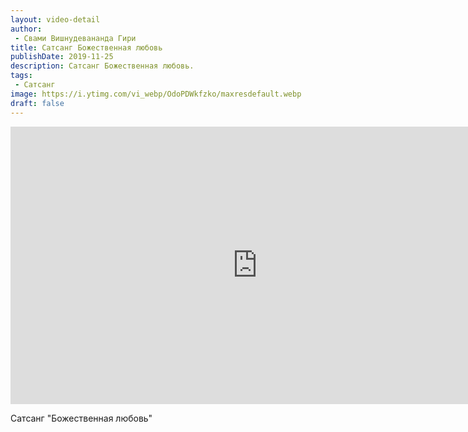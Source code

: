 ```yaml
---
layout: video-detail
author:
 - Свами Вишнудевананда Гири
title: Сатсанг Божественная любовь
publishDate: 2019-11-25
description: Сатсанг Божественная любовь. 
tags: 
 - Сатсанг
image: https://i.ytimg.com/vi_webp/OdoPDWkfzko/maxresdefault.webp
draft: false
---
```


<iframe width="790" height="444" src="https://www.youtube.com/embed/OdoPDWkfzko" frameborder="0" allowfullscreen=""></iframe> 

  Сатсанг "Божественная любовь"

  

 